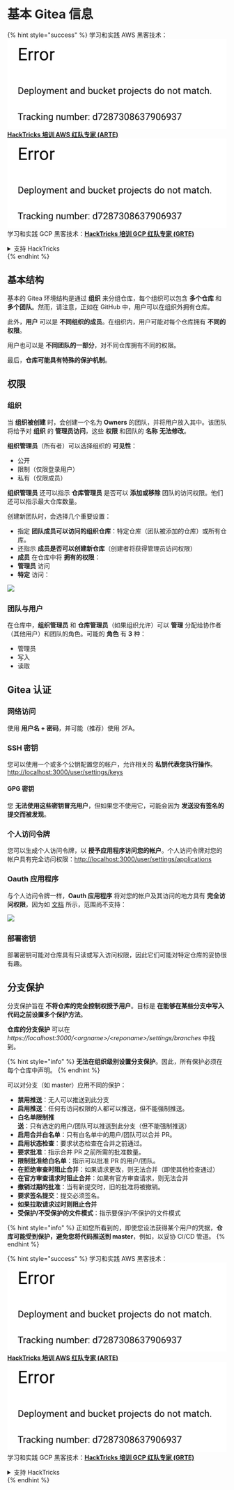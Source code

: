 # 基本 Gitea 信息

{% hint style="success" %}
学习和实践 AWS 黑客技术：<img src="../../.gitbook/assets/image (1) (1).png" alt="" data-size="line">[**HackTricks 培训 AWS 红队专家 (ARTE)**](https://training.hacktricks.xyz/courses/arte)<img src="../../.gitbook/assets/image (1) (1).png" alt="" data-size="line">\
学习和实践 GCP 黑客技术：<img src="../../.gitbook/assets/image (2).png" alt="" data-size="line">[**HackTricks 培训 GCP 红队专家 (GRTE)**<img src="../../.gitbook/assets/image (2).png" alt="" data-size="line">](https://training.hacktricks.xyz/courses/grte)

<details>

<summary>支持 HackTricks</summary>

* 查看 [**订阅计划**](https://github.com/sponsors/carlospolop)!
* **加入** 💬 [**Discord 群组**](https://discord.gg/hRep4RUj7f) 或 [**Telegram 群组**](https://t.me/peass) 或 **关注** 我们的 **Twitter** 🐦 [**@hacktricks\_live**](https://twitter.com/hacktricks\_live)**.**
* **通过向** [**HackTricks**](https://github.com/carlospolop/hacktricks) 和 [**HackTricks Cloud**](https://github.com/carlospolop/hacktricks-cloud) GitHub 仓库提交 PR 来分享黑客技巧。

</details>
{% endhint %}

## 基本结构

基本的 Gitea 环境结构是通过 **组织** 来分组仓库，每个组织可以包含 **多个仓库** 和 **多个团队**。然而，请注意，正如在 GitHub 中，用户可以在组织外拥有仓库。

此外，**用户** 可以是 **不同组织的成员**。在组织内，用户可能对每个仓库拥有 **不同的权限**。

用户也可以是 **不同团队的一部分**，对不同仓库拥有不同的权限。

最后，**仓库可能具有特殊的保护机制**。

## 权限

### 组织

当 **组织被创建** 时，会创建一个名为 **Owners** 的团队，并将用户放入其中。该团队将给予对 **组织** 的 **管理员访问**，这些 **权限** 和团队的 **名称** **无法修改**。

**组织管理员**（所有者）可以选择组织的 **可见性**：

* 公开
* 限制（仅限登录用户）
* 私有（仅限成员）

**组织管理员** 还可以指示 **仓库管理员** 是否可以 **添加或移除** 团队的访问权限。他们还可以指示最大仓库数量。

创建新团队时，会选择几个重要设置：

* 指定 **团队成员可以访问的组织仓库**：特定仓库（团队被添加的仓库）或所有仓库。
* 还指示 **成员是否可以创建新仓库**（创建者将获得管理员访问权限）
* **成员** 在仓库中将 **拥有的权限**：
* **管理员** 访问
* **特定** 访问：

![](<../../.gitbook/assets/image (118).png>)

### 团队与用户

在仓库中，**组织管理员** 和 **仓库管理员**（如果组织允许）可以 **管理** 分配给协作者（其他用户）和团队的角色。可能的 **角色** 有 **3** 种：

* 管理员
* 写入
* 读取

## Gitea 认证

### 网络访问

使用 **用户名 + 密码**，并可能（推荐）使用 2FA。

### **SSH 密钥**

您可以使用一个或多个公钥配置您的帐户，允许相关的 **私钥代表您执行操作**。 [http://localhost:3000/user/settings/keys](http://localhost:3000/user/settings/keys)

#### **GPG 密钥**

您 **无法使用这些密钥冒充用户**，但如果您不使用它，可能会因为 **发送没有签名的提交而被发现**。

### **个人访问令牌**

您可以生成个人访问令牌，以 **授予应用程序访问您的帐户**。个人访问令牌对您的帐户具有完全访问权限：[http://localhost:3000/user/settings/applications](http://localhost:3000/user/settings/applications)

### Oauth 应用程序

与个人访问令牌一样，**Oauth 应用程序** 将对您的帐户及其访问的地方具有 **完全访问权限**，因为如 [文档](https://docs.gitea.io/en-us/oauth2-provider/#scopes) 所示，范围尚不支持：

![](<../../.gitbook/assets/image (194).png>)

### 部署密钥

部署密钥可能对仓库具有只读或写入访问权限，因此它们可能对特定仓库的妥协很有趣。

## 分支保护

分支保护旨在 **不将仓库的完全控制权授予用户**。目标是 **在能够在某些分支中写入代码之前设置多个保护方法**。

**仓库的分支保护** 可以在 _https://localhost:3000/\<orgname>/\<reponame>/settings/branches_ 中找到。

{% hint style="info" %}
**无法在组织级别设置分支保护**。因此，所有保护必须在每个仓库中声明。
{% endhint %}

可以对分支（如 master）应用不同的保护：

* **禁用推送**：无人可以推送到此分支
* **启用推送**：任何有访问权限的人都可以推送，但不能强制推送。
* **白名单限制推送**：只有选定的用户/团队可以推送到此分支（但不能强制推送）
* **启用合并白名单**：只有白名单中的用户/团队可以合并 PR。
* **启用状态检查**：要求状态检查在合并之前通过。
* **要求批准**：指示合并 PR 之前所需的批准数量。
* **限制批准给白名单**：指示可以批准 PR 的用户/团队。
* **在拒绝审查时阻止合并**：如果请求更改，则无法合并（即使其他检查通过）
* **在官方审查请求时阻止合并**：如果有官方审查请求，则无法合并
* **撤销过期的批准**：当有新提交时，旧的批准将被撤销。
* **要求签名提交**：提交必须签名。
* **如果拉取请求过时则阻止合并**
* **受保护/不受保护的文件模式**：指示要保护/不保护的文件模式

{% hint style="info" %}
正如您所看到的，即使您设法获得某个用户的凭据，**仓库可能受到保护，避免您将代码推送到 master**，例如，以妥协 CI/CD 管道。
{% endhint %}

{% hint style="success" %}
学习和实践 AWS 黑客技术：<img src="../../.gitbook/assets/image (1) (1).png" alt="" data-size="line">[**HackTricks 培训 AWS 红队专家 (ARTE)**](https://training.hacktricks.xyz/courses/arte)<img src="../../.gitbook/assets/image (1) (1).png" alt="" data-size="line">\
学习和实践 GCP 黑客技术：<img src="../../.gitbook/assets/image (2).png" alt="" data-size="line">[**HackTricks 培训 GCP 红队专家 (GRTE)**<img src="../../.gitbook/assets/image (2).png" alt="" data-size="line">](https://training.hacktricks.xyz/courses/grte)

<details>

<summary>支持 HackTricks</summary>

* 查看 [**订阅计划**](https://github.com/sponsors/carlospolop)!
* **加入** 💬 [**Discord 群组**](https://discord.gg/hRep4RUj7f) 或 [**Telegram 群组**](https://t.me/peass) 或 **关注** 我们的 **Twitter** 🐦 [**@hacktricks\_live**](https://twitter.com/hacktricks\_live)**.**
* **通过向** [**HackTricks**](https://github.com/carlospolop/hacktricks) 和 [**HackTricks Cloud**](https://github.com/carlospolop/hacktricks-cloud) GitHub 仓库提交 PR 来分享黑客技巧。

</details>
{% endhint %}
